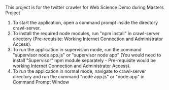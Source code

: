 This project is for the twitter crawler for Web Science Demo during Masters Project

1. To start the application, open a command prompt inside the directory crawl-server.
2. To install the required node modules, run "npm install" in crawl-server directory (Pre-requisite: Working Internet Connection and Administrator Access).
3. To run the application in supervision mode, run the command "supervisor node app.js" or "supervisor node app" (You would need to install "Supervisor" npm module separately - Pre-requisite would be working Internet Connection and Administrator Access).
4. To run the application in normal mode, navigate to crawl-server directory and run the command "node app.js" or "node app" in Command Prompt Window